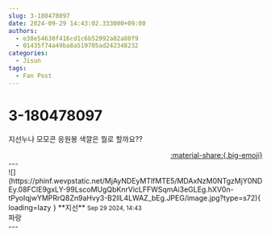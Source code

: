 ```yaml
---
slug: 3-180478097
date: 2024-09-29 14:43:02.333000+09:00
authors:
  - e38e54630f416cd1c6b52992a02a80f9
  - 01435f74a49ba8a519705ad242348232
categories:
  - Jisun
tags:
  - Fan Post
---
```


# 3-180478097

<div class="post-container" markdown="1">
<div class="content-container md-sidebar__scrollwrap" markdown="1">

지선누나 모모콘 응원봉 색깔은 뭘로 할까요??

</div>
</div>

<div style="text-align: right;" markdown="1">
<a href="https://weverse.io/fromis9/fanpost/3-180478097" style="text-align: right;">:material-share:{.big-emoji}</a>
</div>
---

<div class="comments-container md-sidebar__scrollwrap" markdown="1">
<div class="comment" markdown="1">
<div class='id-container' markdown="1">
![](https://phinf.wevpstatic.net/MjAyNDEyMTlfMTE5/MDAxNzM0NTgzMjY0NDEy.08FClE9gxLY-99LscoMUgQbKnrVicLFFWSqmAi3eGLEg.hXV0n-tPyoIqjwYMPRrQ8Zn9aHvy3-B2llL4LWAZ_bEg.JPEG/image.jpg?type=s72){ loading=lazy }
**<span class="artist">지선</span>** <small>Sep 29 2024, 14:43</small><br>
</div>
<div class='comment-body' markdown="1">
파랑
</div>
</div>
</div>
---
